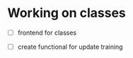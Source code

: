 # Working on classes
 - [ ] frontend for classes
 - [ ] create functional for update training




 <!-- 	"username": "admin",
	"password": "eb1^^$!@",
	"admin": true,
	"email": "norenkonikita@gmail.com",
	"JWT_SECRET": "asokmt(0222asdf23rfsava241rfgeb1^^$!@"
 -->
